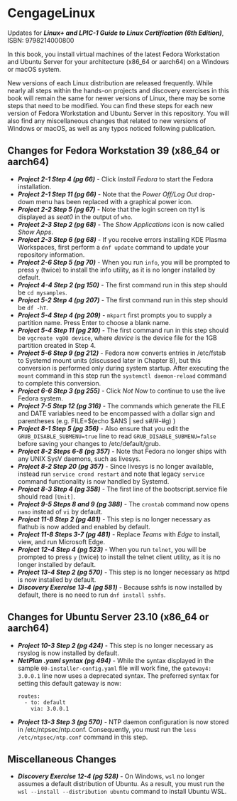 # CengageLinux
Updates for ***Linux+ and LPIC-1 Guide to Linux Certification (6th Edition)***, ISBN: 9798214000800

In this book, you install virtual machines of the latest Fedora Workstation and Ubuntu Server for your architecture (x86_64 or aarch64) on a Windows or macOS system.

New versions of each Linux distribution are released frequently. While nearly all steps within the hands-on projects and discovery exercises in this book will remain the same for newer versions of Linux, there may be some steps that need to be modified. You can find these steps for each new version of Fedora Workstation and Ubuntu Server in this repository. You will also find any miscellaneous changes that related to new versions of Windows or macOS, as well as any typos noticed following publication.

## Changes for Fedora Workstation 39 (x86_64 or aarch64) 
- ***Project 2-1 Step 4 (pg 66)*** - Click *Install Fedora* to start the Fedora installation.
- ***Project 2-1 Step 11 (pg 66)*** - Note that the *Power Off/Log Out* drop-down menu has been replaced with a graphical power icon.
- ***Project 2-2 Step 5 (pg 67)*** - Note that the login screen on tty1 is displayed as *seat0* in the output of `who`.
- ***Project 2-3 Step 2 (pg 68)*** - The *Show Applications* icon is now called *Show Apps*.
- ***Project 2-3 Step 6 (pg 68)*** - If you receive errors installing KDE Plasma Workspaces, first perform a `dnf update` command to update your repository information.
- ***Project 2-6 Step 5 (pg 70)*** - When you run `info`, you will be prompted to press `y` (twice) to install the info utility, as it is no longer installed by default. 
- ***Project 4-4 Step 2 (pg 150)*** - The first command run in this step should be `cd mysamples`. 
- ***Project 5-2 Step 4 (pg 207)*** - The first command run in this step should be `df -hT`. 
- ***Project 5-4 Step 4 (pg 209)*** - `mkpart` first prompts you to supply a partition name. Press Enter to choose a blank name.
- ***Project 5-4 Step 11 (pg 210)*** - The first command run in this step should be `vgcreate vg00 device`, where *device* is the device file for the 1GB partition created in Step 4.
- ***Project 5-6 Step 9 (pg 212)*** - Fedora now converts entries in /etc/fstab to Systemd mount units (discussed later in Chapter 8), but this conversion is performed only during system startup. After executing the `mount` command in this step run the `systemctl daemon-reload` command to complete this conversion. 
- ***Project 6-6 Step 3 (pg 255)*** - Click *Not Now* to continue to use the live Fedora system.
- ***Project 7-5 Step 12 (pg 316)*** - The commands  which generate the FILE and DATE variables need to be encompassed with a dollar sign and parentheses (e.g. FILE=$(echo $ANS | sed s#/#-#g) )
- ***Project 8-1 Step 5 (pg 356)*** - Also ensure that you edit the `GRUB_DISABLE_SUBMENU=true` line to read `GRUB_DISABLE_SUBMENU=false` before saving your changes to /etc/default/grub. 
- ***Project 8-2 Steps 6-8 (pg 357)*** - Note that Fedora no longer ships with any UNIX SysV daemons, such as livesys. 
- ***Project 8-2 Step 20 (pg 357)*** - Since livesys is no longer available, instead run `service crond restart` and note that legacy `service` command functionality is now handled by Systemd. 
- ***Project 8-3 Step 4 (pg 358)*** - The first line of the bootscript.service file should read `[Unit]`. 
- ***Project 9-5 Steps 8 and 9 (pg 388)*** - The `crontab` command now opens `nano` instead of `vi` by default. 
- ***Project 11-8 Step 2 (pg 481)*** - This step is no longer necessary as flathub is now added and enabled by default. 
- ***Project 11-8 Steps 3-7 (pg 481)*** - Replace *Teams* with *Edge* to install, view, and run Microsoft Edge. 
- ***Project 12-4 Step 4 (pg 523)*** - When you run `telnet`, you will be prompted to press `y` (twice) to install the telnet client utility, as it is no longer installed by default. 
- ***Project 13-4 Step 2 (pg 570)*** - This step is no longer necessary as httpd is now installed by default. 
- ***Discovery Exercise 13-4 (pg 581)*** - Because sshfs is now installed by default, there is no need to run `dnf install sshfs`. 

## Changes for Ubuntu Server 23.10 (x86_64 or aarch64) 
- ***Project 10-3 Step 2 (pg 424)*** - This step is no longer necessary as rsyslog is now installed by default. 
- ***NetPlan .yaml syntax (pg 494)*** - While the syntax displayed in the sample `00-installer-config.yaml` file will work fine, the `gateway4: 3.0.0.1` line now uses a deprecated syntax. The preferred syntax for setting this default gateway is now:
  ```
  routes:
    - to: default
      via: 3.0.0.1
  ``` 
- ***Project 13-3 Step 3 (pg 570)*** - NTP daemon configuration is now stored in /etc/ntpsec/ntp.conf. Consequently, you must run the `less /etc/ntpsec/ntp.conf` command in this step. 

## Miscellaneous Changes 
- ***Discovery Exercise 12-4 (pg 528)*** - On Windows, `wsl` no longer assumes a default distribution of Ubuntu. As a result, you must run the `wsl --install --distribution ubuntu` command to install Ubuntu WSL. 
